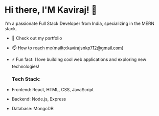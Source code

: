  # Hi there, I'M Kaviraj! 👋

 I'm a passionate Full Stack Developer from India, specializing in the MERN stack.

- 🔭 Check out my portfolio
- 📫 How to reach me(mailto:kavirajsnkp712@gmail.com)
- ⚡ Fun fact: I love building cool web applications and exploring new technologies!

  ### Tech Stack:
- Frontend: React, HTML, CSS, JavaScript
- Backend: Node.js, Express
- Database: MongoDB


